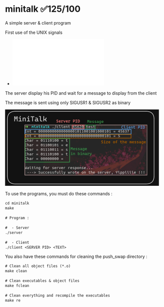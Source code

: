 # minitalk ✅125/100
A simple server & client program

First use of the UNIX signals

- ![minitalk subject](fr.minitalk.subject.pdf)

The server display his PID and wait for a message to display from the client

The message is sent using only SIGUSR1 & SIGUSR2 as binary

![](client_binary_signal.PNG)

To use the programs, you must do these commands :
```shell
cd minitalk
make

# Program :

#  - Server
./server

#  - Client
./client <SERVER PID> <TEXT>
```

You also have these commands for cleaning the push_swap directory :
```shell
# Clean all object files (*.o)
make clean

# Clean executables & object files
make fclean

# Clean everything and recompile the executables
make re
```
